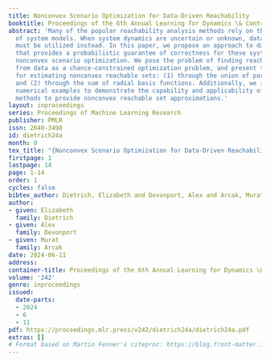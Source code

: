 ```yaml
---
title: Nonconvex Scenario Optimization for Data-Driven Reachability
booktitle: Proceedings of the 6th Annual Learning for Dynamics \& Control Conference
abstract: 'Many of the popular reachability analysis methods rely on the existence
  of system models. When system dynamics are uncertain or unknown, data-driven techniques
  must be utilized instead. In this paper, we propose an approach to data-driven reachability
  that provides a probabilistic guarantee of correctness for these systems through
  nonconvex scenario optimization. We pose the problem of finding reachable sets directly
  from data as a chance-constrained optimization problem, and present two algorithms
  for estimating nonconvex reachable sets: (1) through the union of partition cells
  and (2) through the sum of radial basis functions. Additionally, we investigate
  numerical examples to demonstrate the capability and applicability of the introduced
  methods to provide nonconvex reachable set approximations.'
layout: inproceedings
series: Proceedings of Machine Learning Research
publisher: PMLR
issn: 2640-3498
id: dietrich24a
month: 0
tex_title: "{Nonconvex Scenario Optimization for Data-Driven Reachability}"
firstpage: 1
lastpage: 14
page: 1-14
order: 1
cycles: false
bibtex_author: Dietrich, Elizabeth and Devonport, Alex and Arcak, Murat
author:
- given: Elizabeth
  family: Dietrich
- given: Alex
  family: Devonport
- given: Murat
  family: Arcak
date: 2024-06-11
address:
container-title: Proceedings of the 6th Annual Learning for Dynamics \& Control Conference
volume: '242'
genre: inproceedings
issued:
  date-parts:
  - 2024
  - 6
  - 11
pdf: https://proceedings.mlr.press/v242/dietrich24a/dietrich24a.pdf
extras: []
# Format based on Martin Fenner's citeproc: https://blog.front-matter.io/posts/citeproc-yaml-for-bibliographies/
---
```


